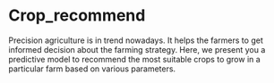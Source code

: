 # Crop_recommend

Precision agriculture is in trend nowadays. It helps the farmers to get informed decision about the farming strategy. Here, we present you a predictive model to recommend the most suitable crops to grow in a particular farm based on various parameters.
